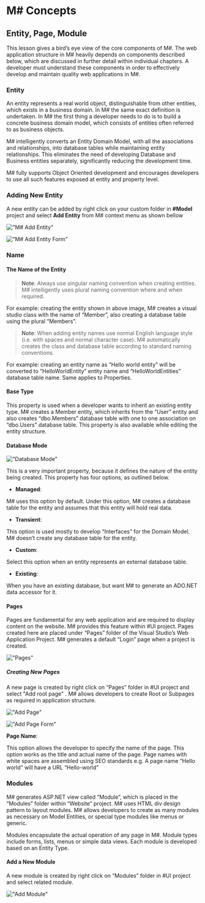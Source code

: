 # M# Concepts

## Entity, Page, Module

This lesson gives a bird’s eye view of the core components of M#. The web application structure in M# heavily depends on components described below, which are discussed in further detail within individual chapters. A developer must understand these components in order to effectively develop and maintain quality web applications in M#.

### Entity

An entity represents a real world object, distinguishable from other entities, which exists in a business domain. In M# the same exact definition is undertaken. In M# the first thing a developer needs to do is to build a concrete business domain model, which consists of entities often referred to as business objects.

M# intelligently converts an Entity Domain Model, with all the associations and relationships, into database tables while maintaining entity relationships. This eliminates the need of developing Database and Business entities separately, significantly reducing the development time.

M# fully supports Object Oriented development and encourages developers to use all such features exposed at entity and property level.

### Adding New Entity

A new entity can be added by right click on your custom folder in **#Model** project and select **Add Entity** from M# context menu as shown bellow

!["M# Add Entity"](ConceptsImages/AddEntity.PNG "M# Add Entity")

!["M# Add Entity Form"](ConceptsImages/CreateEntityForm.PNG "M# Add Entity Form ")

### Name

#### The Name of the Entity

> **Note**: Always use singular naming convention when creating entities. M# intelligently uses plural naming convention where and when required.

For example: creating the entity shown in above image, M# creates a visual studio class with the name of “Member”, also creating a database table using the plural “Members”.

> **Note**: When adding entity names use normal English language style (i.e. with spaces and normal character case). M# automatically creates the class and database table according to standard naming conventions.

For example: creating an entity name as “Hello world entity” will be converted to “HelloWorldEntity” entity name and “HelloWorldEntities” database table name. Same applies to Properties.

#### Base Type

This property is used when a developer wants to inherit an existing entity type. M# creates a Member entity, which inherits from the “User” entity and also creates “dbo.Members” database table with one to one association on “dbo.Users” database table. This property is also available while editing the entity structure.

#### Database Mode

!["Database Mode"](ConceptsImages/DatabaseMode.PNG "Database Mode")

This is a very important property, because it defines the nature of the entity being created. This property has four options, as outlined below.

- **Managed**:

M# uses this option by default. Under this option, M# creates a database table for the entity and assumes that this entity will hold real data.

- **Transient**:

This option is used mostly to develop “Interfaces” for the Domain Model. M# doesn’t create any database table for the entity.

- **Custom**:

Select this option when an entity represents an external database table.

- **Existing**:

When you have an existing database, but want M# to generate an ADO.NET data accessor for it.

#### Pages

Pages are fundamental for any web application and are required to display content on the website. M# provides this feature within #UI project. Pages created here are placed under “Pages” folder of the Visual Studio’s Web Application Project. M# generates a default “Login” page when a project is created.

!["Pages"](ConceptsImages/Pages.PNG "Pages")

##### Creating New Pages

A new page is created by right click on “Pages” folder in #UI project and select "Add root page" . M# allows developers to create Root or Subpages as required in application structure.

!["Add Page"](ConceptsImages/AddPage.PNG "Add Page")

!["Add Page Form"](ConceptsImages/AddPageForm.PNG "Add Page Form")

**Page Name**:

This option allows the developer to specify the name of the page. This option works as the title and actual name of the page. Page names with white spaces are assembled using SEO standards e.g. A page name “Hello world” will have a URL “Hello-world”

### Modules

M# generates ASP.NET view called “Module”, which is placed in the “Modules” folder within “Website” project. M# uses HTML div design pattern to layout modules. M# allows developers to create as many modules as necessary on Model Entities, or special type modules like menus or generic.

Modules encapsulate the actual operation of any page in M#. Module types include forms, lists, menus or simple data views. Each module is developed based on an Entity Type.

#### Add a New Module

A new module is created by right click on “Modules” folder in #UI project and select related module.

!["Add Module"](ConceptsImages/AddModule.PNG "Add Module")